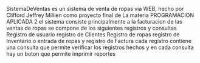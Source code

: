 SistemaDeVentas es un sistema de venta de ropas via WEB,
hecho por Clifford Jeffrey Millien como proyecto final de La materia PROGRAMACION APLICADA 2
el sistema consiste principalmente a la facturacion de las ventas de ropas
se compone de los siguientes registros y consultas
Registro de usuario registro
de Clientes
Registro de ropas
registro de Inventario o entrada de ropas
y registro de Factura
cada registro contiene una consulta que permite verificar los registros hechos
y en cada consulta hay un boton que permite imprimir reportes

